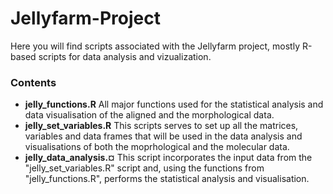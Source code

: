 # Jellyfarm-Project
Here you will find scripts associated with the Jellyfarm project, mostly R-based scripts for data analysis and vizualization. 

### Contents
- **jelly_functions.R** All major functions used for the statistical analysis and data visualisation of the aligned and the morphological data. 
- **jelly_set_variables.R** This scripts serves to set up all the matrices, variables and data frames that will be used in the data analysis and visualisations of both the moprhological and the molecular data. 
- **jelly_data_analysis.¤** This script incorporates the input data from the "jelly_set_variables.R" script and, using the functions from "jelly_functions.R", performs the statistical analysis and visualisation. 
